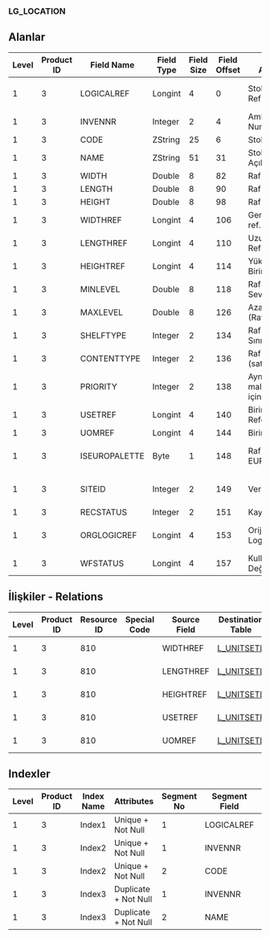 ### LG_LOCATION

## Alanlar

**Level**|**Product ID**|**Field Name**|**Field Type**|**Field Size**|**Field Offset**|**Türkçe Açıklama**|**Expression**
-----|-----|-----|-----|-----|-----|-----|-----
1|3|LOGICALREF|Longint|4|0|Stok Yeri Log. Ref.|Location Logical Reference
1|3|INVENNR|Integer|2|4|Ambar Numarası|Warehouse Number
1|3|CODE|ZString|25|6|Stok Yeri Kodu|Location Code
1|3|NAME|ZString|51|31|Stok Yeri Açıklaması|Location Description
1|3|WIDTH|Double|8|82|Raf genişliği|Shelf Width
1|3|LENGTH|Double|8|90|Raf uzunluğu|Shelf Length
1|3|HEIGHT|Double|8|98|Raf yüksekliği|Shelf Height
1|3|WIDTHREF|Longint|4|106|Genişlik birim ref.|Width Unit Reference
1|3|LENGTHREF|Longint|4|110|Uzunluk Birim Ref.|Length Unit Reference
1|3|HEIGHTREF|Longint|4|114|Yükseklik Birimi Ref.|Height Unit Reference
1|3|MINLEVEL|Double|8|118|Raf Asgari Seviyesi|Minimum Level of Shelf
1|3|MAXLEVEL|Double|8|126|Azami Seviye (Raf)|Maximum Level of Shelf
1|3|SHELFTYPE|Integer|2|134|Raf Türü Sınıfları|Classes of Shelf Types
1|3|CONTENTTYPE|Integer|2|136|Raf içerik (satır) türü|Type of Shelf Contents
1|3|PRIORITY|Integer|2|138|Aynı türden malzemeler için öncelik|Priority for the Same Type of Items
1|3|USETREF|Longint|4|140|Birim Seti Referansı|Unit Set Reference
1|3|UOMREF|Longint|4|144|Birim referansı|Unit Reference
1|3|ISEUROPALETTE|Byte|1|148|Raf İçeriği EUROPALETTE|Is Shelf Content EUROPALETTE
1|3|SITEID|Integer|2|149|Veri Merkezi|Data Processing Site
1|3|RECSTATUS|Integer|2|151|Kayıt Durumu|Record Status
1|3|ORGLOGICREF|Longint|4|153|Orijinal Kayıt Log. Ref.|Original Record Logical Reference
1|3|WFSTATUS|Longint|4|157|Kullanımda Değil|Not In Use

## İlişkiler - Relations

**Level**|**Product ID**|**Resource ID**|**Special Code**|**Source Field**|**Destination Table**|**Destination Field**|**Relation Type**|**Extra Condition**
-----|-----|-----|-----|-----|-----|-----|-----|-----
1|3|810||WIDTHREF|[L_UNITSETL](../LG_UNITSETL "L_UNITSETL")|LOGICALREF|one-to-one|
1|3|810||LENGTHREF|[L_UNITSETL](../LG_UNITSETL "L_UNITSETL")|LOGICALREF|one-to-one|
1|3|810||HEIGHTREF|[L_UNITSETL](../LG_UNITSETL "L_UNITSETL")|LOGICALREF|one-to-one|
1|3|810||USETREF|[L_UNITSETF](../LG_UNITSETF "L_UNITSETF")|LOGICALREF|one-to-one|
1|3|810||UOMREF|[L_UNITSETL](../LG_UNITSETL "L_UNITSETL")|LOGICALREF|one-to-one|

## Indexler

**Level**|**Product ID**|**Index Name**|**Attributes**|**Segment No**|**Segment Field**|**Sense**
-----|-----|-----|-----|-----|-----|-----
1|3|Index1|Unique + Not Null|1|LOGICALREF|Ascending
1|3|Index2|Unique + Not Null|1|INVENNR|Ascending
1|3|Index2|Unique + Not Null|2|CODE|Ascending
1|3|Index3|Duplicate + Not Null|1|INVENNR|Ascending
1|3|Index3|Duplicate + Not Null|2|NAME|Ascending
